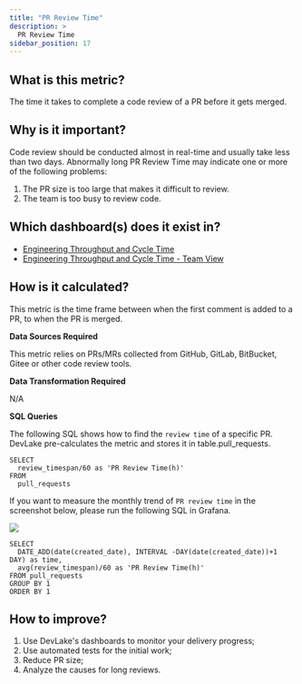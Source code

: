 ```yaml
---
title: "PR Review Time"
description: >
  PR Review Time
sidebar_position: 17
---
```


## What is this metric? 
The time it takes to complete a code review of a PR before it gets merged. 

## Why is it important?
Code review should be conducted almost in real-time and usually take less than two days. Abnormally long PR Review Time may indicate one or more of the following problems:
1. The PR size is too large that makes it difficult to review.
2. The team is too busy to review code.

## Which dashboard(s) does it exist in?
- [Engineering Throughput and Cycle Time](../../../livedemo/EngineeringLeads/EngineeringThroughputAndCycleTime)
- [Engineering Throughput and Cycle Time - Team View](../../../livedemo/EngineeringLeads/EngineeringThroughputAndCycleTimeTeamView)


## How is it calculated?
This metric is the time frame between when the first comment is added to a PR, to when the PR is merged.

<b>Data Sources Required</b>

This metric relies on PRs/MRs collected from GitHub, GitLab, BitBucket, Gitee or other code review tools.

<b>Data Transformation Required</b>

N/A

<b>SQL Queries</b>

The following SQL shows how to find the `review time` of a specific PR. DevLake pre-calculates the metric and stores it in table.pull_requests.

```
SELECT
  review_timespan/60 as 'PR Review Time(h)'
FROM
  pull_requests
```


If you want to measure the monthly trend of `PR review time` in the screenshot below, please run the following SQL in Grafana. 

![](/img/Metrics/pr-cycle-time-monthly.png)

```
SELECT 
  DATE_ADD(date(created_date), INTERVAL -DAY(date(created_date))+1 DAY) as time,
  avg(review_timespan)/60 as 'PR Review Time(h)'
FROM pull_requests
GROUP BY 1
ORDER BY 1
```

## How to improve?
1. Use DevLake's dashboards to monitor your delivery progress;
2. Use automated tests for the initial work;
3. Reduce PR size;
4. Analyze the causes for long reviews.